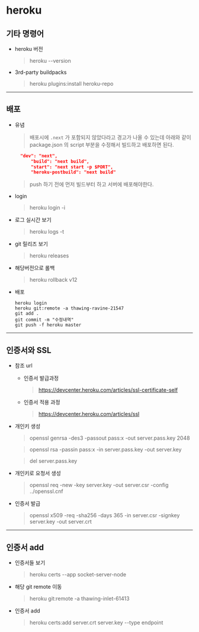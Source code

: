 # heroku

## 기타 명령어

- heroku 버전
  > heroku --version

- 3rd-party buildpacks
  > heroku plugins:install heroku-repo

***
## 배포

- 유념
  > 배포시에 `.next` 가 포함되지 않았다라고 경고가 나올 수 있는데 아래와 같이 package.json 의 script 부분을 수정해서 빌드하고 배포하면 된다.
  ```json
  	"dev": "next",
		"build": "next build",
		"start": "next start -p $PORT",
		"heroku-postbuild": "next build"
  ```



  > push 하기 전에 먼저 빌드부터 하고 서버에 배포해야한다.

- login
  > heroku login -i

- 로그 실시간 보기
  > heroku logs -t

- git 릴리즈 보기
  > heroku releases

- 해당버전으로 롤백
  > heroku rollback v12

- 배포
  ```
  heroku login
  heroku git:remote -a thawing-ravine-21547
  git add .
  git commit -m "수정내역"
  git push -f heroku master
  ```

***

## 인증서와 SSL

- 참조 url
  - 인증서 발급과정
    > https://devcenter.heroku.com/articles/ssl-certificate-self
  - 인증서 적용 과정
    > https://devcenter.heroku.com/articles/ssl

- 개인키 생성
  > openssl genrsa -des3 -passout pass:x -out server.pass.key 2048

  > openssl rsa -passin pass:x -in server.pass.key -out server.key

  > del server.pass.key

- 개인키로 요청서 생성
  > openssl req -new -key server.key -out server.csr -config ../openssl.cnf

- 인증서 발급
  > openssl x509 -req -sha256 -days 365 -in server.csr -signkey server.key -out server.crt

***

## 인증서 add
- 인증서들 보기
  > heroku certs --app socket-server-node

- 해당 git remote 이동
  > heroku git:remote -a thawing-inlet-61413

- 인증서 add
  > heroku certs:add server.crt server.key --type endpoint